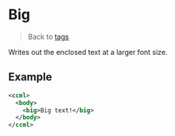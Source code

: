 # Big

> Back to [tags](./)

Writes out the enclosed text at a larger font size.

## Example

```xml
<ccml>
  <body>
    <big>Big text!</big>
  </body>
</ccml>
```
